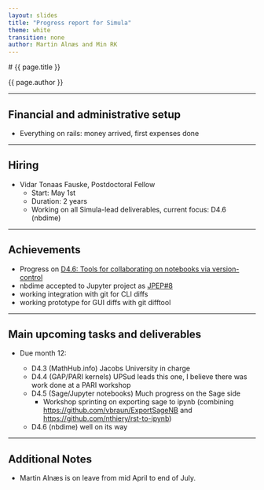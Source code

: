 ```yaml
---
layout: slides
title: "Progress report for Simula"
theme: white
transition: none
author: Martin Alnæs and Min RK
---
```


<section data-markdown data-separator="^---\n" data-separator-vertical="^--\n">
# {{ page.title }}

{{ page.author }}

---

## Financial and administrative setup

- Everything on rails: money arrived, first expenses done

---
## Hiring

-   Vidar Tonaas Fauske, Postdoctoral Fellow
    - Start: May 1st
    - Duration: 2 years
    - Working on all Simula-lead deliverables, current focus: D4.6 (nbdime)

---
## Achievements

-   Progress on [D4.6: Tools for collaborating on notebooks via version-control](https://github.com/OpenDreamKit/OpenDreamKit/issues/95)
  - nbdime accepted to Jupyter project as [JPEP#8](https://github.com/jupyter/enhancement-proposals/pull/8)
  - working integration with git for CLI diffs
  - working prototype for GUI diffs with git difftool

---
## Main upcoming tasks and deliverables

-   Due month 12:

    - D4.3 (MathHub.info) Jacobs University in charge
    - D4.4 (GAP/PARI kernels) UPSud leads this one, I believe there was work done at a PARI workshop
    - D4.5 (Sage/Jupyter notebooks) Much progress on the Sage side
      - Workshop sprinting on exporting sage to ipynb (combining https://github.com/vbraun/ExportSageNB and https://github.com/nthiery/rst-to-ipynb)
    - D4.6 (nbdime) well on its way


---
## Additional Notes

- Martin Alnæs is on leave from mid April to end of July.

</section>

